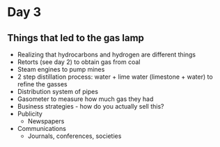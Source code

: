 # Day 3
## Things that led to the gas lamp
- Realizing that hydrocarbons and hydrogen are different things
- Retorts (see day 2) to obtain gas from coal
- Steam engines to pump mines
- 2 step distillation process: water + lime water (limestone + water) to refine the gasses
- Distribution system of pipes
- Gasometer to measure how much gas they had
- Business strategies - how do you actually sell this?
- Publicity
    - Newspapers
- Communications
    - Journals, conferences, societies